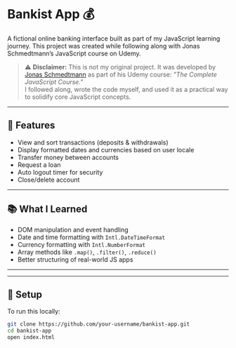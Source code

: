 # Bankist App 💰

A fictional online banking interface built as part of my JavaScript learning journey. This project was created while following along with Jonas Schmedtmann’s JavaScript course on Udemy.

> ⚠️ **Disclaimer:** This is not my original project. It was developed by [Jonas Schmedtmann](https://www.udemy.com/user/jonasschmedtmann/) as part of his Udemy course: *"The Complete JavaScript Course."*  
> I followed along, wrote the code myself, and used it as a practical way to solidify core JavaScript concepts.

---

## 🚀 Features
- View and sort transactions (deposits & withdrawals)
- Display formatted dates and currencies based on user locale
- Transfer money between accounts
- Request a loan
- Auto logout timer for security
- Close/delete account

---

## 📚 What I Learned
- DOM manipulation and event handling
- Date and time formatting with `Intl.DateTimeFormat`
- Currency formatting with `Intl.NumberFormat`
- Array methods like `.map()`, `.filter()`, `.reduce()`
- Better structuring of real-world JS apps

---



---

## 📂 Setup

To run this locally:

```bash
git clone https://github.com/your-username/bankist-app.git
cd bankist-app
open index.html
